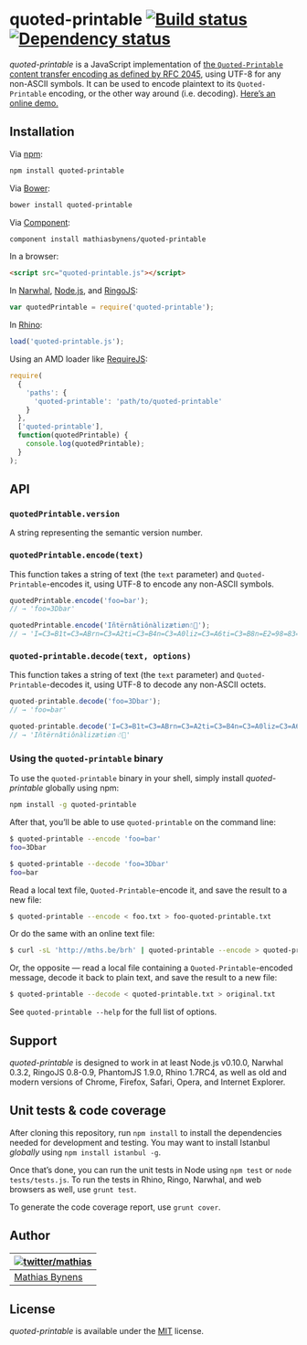# quoted-printable [![Build status](https://travis-ci.org/mathiasbynens/quoted-printable.svg?branch=master)](https://travis-ci.org/mathiasbynens/quoted-printable) [![Dependency status](https://gemnasium.com/mathiasbynens/quoted-printable.svg)](https://gemnasium.com/mathiasbynens/quoted-printable)

_quoted-printable_ is a JavaScript implementation of [the `Quoted-Printable` content transfer encoding as defined by RFC 2045](http://tools.ietf.org/html/rfc2045#section-6.7), using UTF-8 for any non-ASCII symbols. It can be used to encode plaintext to its `Quoted-Printable` encoding, or the other way around (i.e. decoding). [Here’s an online demo.](http://mothereff.in/quoted-printable)

## Installation

Via [npm](http://npmjs.org/):

```bash
npm install quoted-printable
```

Via [Bower](http://bower.io/):

```bash
bower install quoted-printable
```

Via [Component](https://github.com/component/component):

```bash
component install mathiasbynens/quoted-printable
```

In a browser:

```html
<script src="quoted-printable.js"></script>
```

In [Narwhal](http://narwhaljs.org/), [Node.js](http://nodejs.org/), and [RingoJS](http://ringojs.org/):

```js
var quotedPrintable = require('quoted-printable');
```

In [Rhino](http://www.mozilla.org/rhino/):

```js
load('quoted-printable.js');
```

Using an AMD loader like [RequireJS](http://requirejs.org/):

```js
require(
  {
    'paths': {
      'quoted-printable': 'path/to/quoted-printable'
    }
  },
  ['quoted-printable'],
  function(quotedPrintable) {
    console.log(quotedPrintable);
  }
);
```

## API

### `quotedPrintable.version`

A string representing the semantic version number.

### `quotedPrintable.encode(text)`

This function takes a string of text (the `text` parameter) and `Quoted-Printable`-encodes it, using UTF-8 to encode any non-ASCII symbols.

```js
quotedPrintable.encode('foo=bar');
// → 'foo=3Dbar'

quotedPrintable.encode('Iñtërnâtiônàlizætiøn☃💩');
// → 'I=C3=B1t=C3=ABrn=C3=A2ti=C3=B4n=C3=A0liz=C3=A6ti=C3=B8n=E2=98=83=F0=9F=92=\r\n=A9'
```

### `quoted-printable.decode(text, options)`

This function takes a string of text (the `text` parameter) and `Quoted-Printable`-decodes it, using UTF-8 to decode any non-ASCII octets.

```js
quoted-printable.decode('foo=3Dbar');
// → 'foo=bar'

quoted-printable.decode('I=C3=B1t=C3=ABrn=C3=A2ti=C3=B4n=C3=A0liz=C3=A6ti=C3=B8n=E2=98=83=F0=9F=92=\r\n=A9');
// → 'Iñtërnâtiônàlizætiøn☃💩'
```

### Using the `quoted-printable` binary

To use the `quoted-printable` binary in your shell, simply install _quoted-printable_ globally using npm:

```bash
npm install -g quoted-printable
```

After that, you’ll be able to use `quoted-printable` on the command line:

```bash
$ quoted-printable --encode 'foo=bar'
foo=3Dbar

$ quoted-printable --decode 'foo=3Dbar'
foo=bar
```

Read a local text file, `Quoted-Printable`-encode it, and save the result to a new file:

```bash
$ quoted-printable --encode < foo.txt > foo-quoted-printable.txt
```

Or do the same with an online text file:

```bash
$ curl -sL 'http://mths.be/brh' | quoted-printable --encode > quoted-printable.txt
```

Or, the opposite — read a local file containing a `Quoted-Printable`-encoded message, decode it back to plain text, and save the result to a new file:

```bash
$ quoted-printable --decode < quoted-printable.txt > original.txt
```

See `quoted-printable --help` for the full list of options.

## Support

_quoted-printable_ is designed to work in at least Node.js v0.10.0, Narwhal 0.3.2, RingoJS 0.8-0.9, PhantomJS 1.9.0, Rhino 1.7RC4, as well as old and modern versions of Chrome, Firefox, Safari, Opera, and Internet Explorer.

## Unit tests & code coverage

After cloning this repository, run `npm install` to install the dependencies needed for development and testing. You may want to install Istanbul _globally_ using `npm install istanbul -g`.

Once that’s done, you can run the unit tests in Node using `npm test` or `node tests/tests.js`. To run the tests in Rhino, Ringo, Narwhal, and web browsers as well, use `grunt test`.

To generate the code coverage report, use `grunt cover`.

## Author

| [![twitter/mathias](https://gravatar.com/avatar/24e08a9ea84deb17ae121074d0f17125?s=70)](https://twitter.com/mathias "Follow @mathias on Twitter") |
|---|
| [Mathias Bynens](http://mathiasbynens.be/) |

## License

_quoted-printable_ is available under the [MIT](http://mths.be/mit) license.
